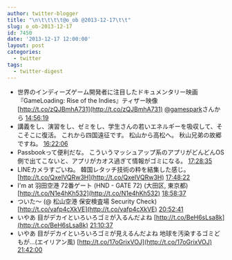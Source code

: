```yaml
---
author: twitter-blogger
title: "\n\t\t\t\t@o_ob @2013-12-17\t\t"
slug: o_ob-2013-12-17
id: 7450
date: '2013-12-17 12:00:00'
layout: post
categories:
  - twitter
tags:
  - twitter-digest
---
```


*   世界のインディーズゲーム開発者に注目したドキュメンタリー映画『GameLoading: Rise of the Indies』ティザー映像 [http://t.co/zQJBmhA731](http://t.co/zQJBmhA731) [@gamespark](http://twitter.com/gamespark)さんから [14:56:19](http://twitter.com/o_ob/statuses/412823552845299712)
*   講義をし、演習をし、ゼミをし、学生さんの若いエネルギーを吸収して、そこそこに復活。 これから四国遠征です。 松山から高松へ。 秋山兄弟の故郷ですね。 [16:22:06](http://twitter.com/o_ob/statuses/412845141104140288)
*   Passbookって便利だな。 こういうマッシュアップ系のアプリがどんどんOS側で出てこないと、アプリがカオス過ぎて情報がゴミになる。 [17:28:35](http://twitter.com/o_ob/statuses/412861870660255744)
*   LINEカメラすごいね。 韓国レタッチ技術の粋を結集した感じ。 [http://t.co/QxeIVQRw3H](http://t.co/QxeIVQRw3H) [17:48:22](http://twitter.com/o_ob/statuses/412866849513033728)
*   I'm at 羽田空港 72番ゲート (HND - GATE 72) (大田区, 東京都) [http://t.co/N1e4hKh532](http://t.co/N1e4hKh532) [18:58:37](http://twitter.com/o_ob/statuses/412884528534147072)
*   ついた〜 (@ 松山空港 保安検査場 Security Check) [http://t.co/vafp4cXkVE](http://t.co/vafp4cXkVE) [20:52:41](http://twitter.com/o_ob/statuses/412913234405228544)
*   いやあ 目がデカイといろいろゴミが入るんだよね [http://t.co/BeH6sLsa8k](http://t.co/BeH6sLsa8k) [21:10:37](http://twitter.com/o_ob/statuses/412917748042178561)
*   いやあ 目がデカイといろいろゴミが見えるんだよね 地球を汚染するゴミどもが...(エイリアン風) [http://t.co/17oGrixVOJ](http://t.co/17oGrixVOJ) [21:42:00](http://twitter.com/o_ob/statuses/412925648194113536)
